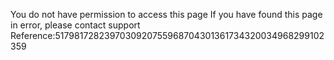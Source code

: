 You do not have permission to access this page If you have found this page in error, please contact support Reference:5179817282397030920755968704301361734320034968299102359